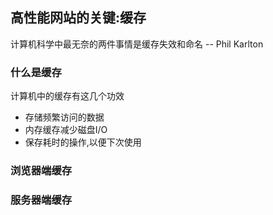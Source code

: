 ## 高性能网站的关键:缓存

计算机科学中最无奈的两件事情是缓存失效和命名 -- Phil Karlton

### 什么是缓存

计算机中的缓存有这几个功效

* 存储频繁访问的数据
* 内存缓存减少磁盘I/O
* 保存耗时的操作,以便下次使用

### 浏览器端缓存

### 服务器端缓存